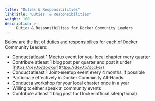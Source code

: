 ```yaml
---
title: "Duties & Responsibilities"
linkTitle: "Duties  & Responsibilities"
weight: 100
description: >-
     Duties & Responsibilites for Docker Community Leaders
---
```


Below are the list of duties and responsibilites for each of Docker Community Leaders:

- Conduct atleast 1 Meetup event for your local chapter every quarter
- Contribute atleast 1 blog post per quarter and post it under [https://dev.to/docker](https://dev.to/docker)
- Conduct atleast 1 Joint-meetup event every 4 months, if possible
- Participate effectively in Docker Community All-Hands 
- Conduct a workshop for your local chapter once in a year
- Willing to either speak at community events 
- Contribute atleast 1 blog post for Docker official site(optional)

